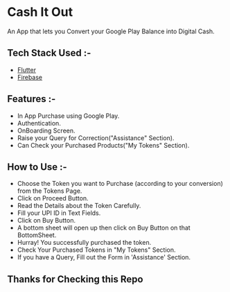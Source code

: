 # Cash It Out

An App that lets you Convert your Google Play Balance into Digital Cash.

## Tech Stack Used :-

- [Flutter](https://flutter.dev/)
- [Firebase](https://firebase.google.com/)

## Features :-

- In App Purchase using Google Play.
- Authentication. 
- OnBoarding Screen.
- Raise your Query for Correction("Assistance" Section).
- Can Check your Purchased Products("My Tokens" Section). 

## How to Use :-

- Choose the Token you want to Purchase (according to your conversion) from the Tokens Page.
- Click on Proceed Button.
- Read the Details about the Token Carefully.
- Fill your UPI ID in Text Fields.
- Click on Buy Button.
- A bottom sheet will open up then click on Buy Button on that BottomSheet.
- Hurray! You successfully purchased the token.
- Check Your Purchased Tokens in "My Tokens" Section.
- If you have a Query, Fill out the Form in 'Assistance' Section.

## Thanks for Checking this Repo
